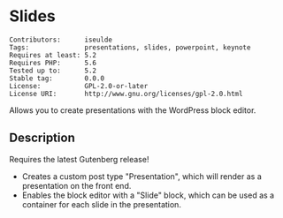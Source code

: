 # Slides

    Contributors:      iseulde
    Tags:              presentations, slides, powerpoint, keynote
    Requires at least: 5.2
    Requires PHP:      5.6
    Tested up to:      5.2
    Stable tag:        0.0.0
    License:           GPL-2.0-or-later
    License URI:       http://www.gnu.org/licenses/gpl-2.0.html

Allows you to create presentations with the WordPress block editor.

## Description

Requires the latest Gutenberg release!

* Creates a custom post type "Presentation", which will render as a presentation on the front end.
* Enables the block editor with a "Slide" block, which can be used as a container for each slide in the presentation.
